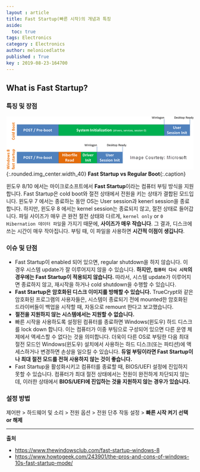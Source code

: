 ```yaml
---
layout : article
title: Fast Startup(빠른 시작)의 개념과 특징 
aside:
  toc: true
tags: Electronics
category : Electronics
author: melonicedlatte
published : True
key : 2019-08-23-164700
---
```


## What is Fast Startup?

### 특징 및 장점

![image](/assets/images/201908/4C1BC6ED-4F42-46C9-907B-82E42B6C19E0.png){:.rounded.img_center.width_40}
**Fast Startup vs Regular Boot**{:.caption}

윈도우 8/10 에서는 마이크로소프트에서 **Fast Startup**이라는 컴퓨터 부팅 방식을 지원합니다. Fast Startup은 cold boot와 절전 상태에서 전원을 키는 상태가 결합된 모드입니다. 윈도우 7 에서는 종료하는 동안 OS는 User session과 kenerl session을 종료합니다. 하지만, 윈도우 8 에서는 kernel session는 종료되지 않고, 절전 상태로 들어갑니다. 파일 사이즈가 매우 큰 완전 절전 상태와 다르게, `kernel only` or `0 Hibernation 데이터 파일`을 가지기 때문에, **사이즈가 매우 작습니다**. 그 결과, 디스크에 쓰는 시간이 매우 작아집니다. 부팅 때, 이 파일을 사용하면 **시간적 이점이 생깁니다**.

### 이슈 및 단점

- Fast Startup이 enabled 되어 있으면, regular shutdown을 하지 않습니다. 이 경우 시스템 update가 잘 이루어지지 않을 수 있습니다. **하지만, `컴퓨터 다시 시작`의 경우에는 Fast Startup이 적용되지 않습니다.** 따라서, 시스템 update가 이루어지면 종료하지 않고, 재시작을 하거나 cold shutdown을 수행할 수 있습니다.
- **Fast Startup은 암호화된 디스크 이미지를 방해할 수 있습니다.** TrueCrypt와 같은 암호화된 프로그램의 사용자들은, 시스템이 종료되기 전에 mounted한 암호화된 드라이버들이 백업을 시작할 때, 자동으로 remount 한다고 보고했습니다. 
- **절전을 지원하지 않는 시스템에서는 지원할 수 없습니다.**
- 빠른 시작을 사용하도록 설정된 컴퓨터를 종료하면 Windows(윈도우) 하드 디스크를 lock down 합니다. 이는 컴퓨터가 이중 부팅으로 구성되어 있으면 다른 운영 체제에서 액세스할 수 없다는 것을 의미합니다. 더욱이 다른 OS로 부팅한 다음 최대 절전 모드인 Windows(윈도우) 설치에서 사용하는 하드 디스크(또는 파티션)에 액세스하거나 변경하면 손상을 일으킬 수 있습니다. **듀얼 부팅이라면 Fast Startup이나 최대 절전 모드를 전혀 사용하지 않는 것이 좋습니다.**
- Fast Startup을 활성화시키고 컴퓨터를 종료할 때, BIOS/UEFI 설정에 진입하지 못할 수 있습니다. 컴퓨터가 최대 절전 상태에서는 전원이 완전하게 차단되지 않는데, 이러한 상태에서 **BIOS/UEFI에 진입하는 것을 지원하지 않는 경우가 있습니다.**

### 설정 방법
제어판 > 하드웨어 및 소리 > 전원 옵션 > 전원 단추 작동 설정 > **빠른 시작 켜기 선택 or 해제**

---

**출처**

- https://www.thewindowsclub.com/fast-startup-windows-8
- https://www.howtogeek.com/243901/the-pros-and-cons-of-windows-10s-fast-startup-mode/
